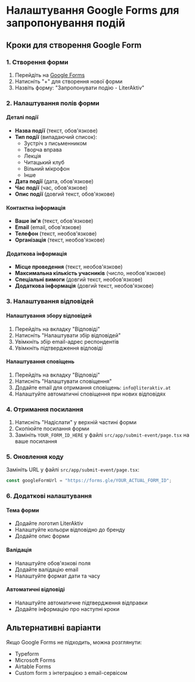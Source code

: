 # Налаштування Google Forms для запропонування подій

## Кроки для створення Google Form

### 1. Створення форми
1. Перейдіть на [Google Forms](https://forms.google.com)
2. Натисніть "+" для створення нової форми
3. Назвіть форму: "Запропонувати подію - LiterAktiv"

### 2. Налаштування полів форми

#### Деталі події
- **Назва події** (текст, обов'язкове)
- **Тип події** (випадаючий список):
  - Зустріч з письменником
  - Творча вправа
  - Лекція
  - Читацький клуб
  - Вільний мікрофон
  - Інше
- **Дата події** (дата, обов'язкове)
- **Час події** (час, обов'язкове)
- **Опис події** (довгий текст, обов'язкове)

#### Контактна інформація
- **Ваше ім'я** (текст, обов'язкове)
- **Email** (email, обов'язкове)
- **Телефон** (текст, необов'язкове)
- **Організація** (текст, необов'язкове)

#### Додаткова інформація
- **Місце проведення** (текст, необов'язкове)
- **Максимальна кількість учасників** (число, необов'язкове)
- **Спеціальні вимоги** (довгий текст, необов'язкове)
- **Додаткова інформація** (довгий текст, необов'язкове)

### 3. Налаштування відповідей

#### Налаштування збору відповідей
1. Перейдіть на вкладку "Відповіді"
2. Натисніть "Налаштувати збір відповідей"
3. Увімкніть збір email-адрес респондентів
4. Увімкніть підтвердження відповіді

#### Налаштування сповіщень
1. Перейдіть на вкладку "Відповіді"
2. Натисніть "Налаштувати сповіщення"
3. Додайте email для отримання сповіщень: `info@literaktiv.at`
4. Налаштуйте автоматичні сповіщення при нових відповідях

### 4. Отримання посилання

1. Натисніть "Надіслати" у верхній частині форми
2. Скопіюйте посилання форми
3. Замініть `YOUR_FORM_ID_HERE` у файлі `src/app/submit-event/page.tsx` на ваше посилання

### 5. Оновлення коду

Замініть URL у файлі `src/app/submit-event/page.tsx`:

```typescript
const googleFormUrl = "https://forms.gle/YOUR_ACTUAL_FORM_ID";
```

### 6. Додаткові налаштування

#### Тема форми
- Додайте логотип LiterAktiv
- Налаштуйте кольори відповідно до бренду
- Додайте опис форми

#### Валідація
- Налаштуйте обов'язкові поля
- Додайте валідацію email
- Налаштуйте формат дати та часу

#### Автоматичні відповіді
- Налаштуйте автоматичне підтвердження відправки
- Додайте інформацію про наступні кроки



## Альтернативні варіанти

Якщо Google Forms не підходить, можна розглянути:
- Typeform
- Microsoft Forms
- Airtable Forms
- Custom form з інтеграцією з email-сервісом 